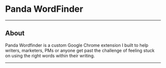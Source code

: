 <h1>Panda WordFinder</h1>
<hr></hr>
<h2>About</h2>
<p>Panda Wordfinder is a custom Google Chrome extension I built to help writers, marketers, PMs or anyone get past the challenge of feeling stuck on using the right words within their writing.</p>
<hr></hr>

